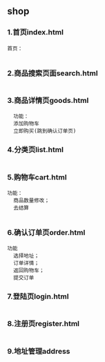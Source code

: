 ## shop
### 1.首页index.html
```
首页：
  
```
### 2.商品搜索页面search.html
```

```
### 3.商品详情页goods.html
```
  功能：
  添加购物车
  立即购买(跳到确认订单页)
```
### 4.分类页list.html
```

```
### 5.购物车cart.html
```
功能：
  商品数量修改；
  去结算


```
### 6.确认订单页order.html
```
功能
  选择地址；
  订单详情；
  返回购物车；
  提交订单
```
### 7.登陆页login.html
```

```
### 8.注册页register.html
```

```
### 9.地址管理address
```

```